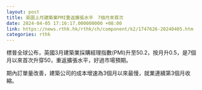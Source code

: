 ```yaml
---
layout: post
title: 英國上月建築業PMI重返擴張水平　7個月來首次
date: 2024-04-05 17:16:17.000000000 +08:00
link: https://news.rthk.hk/rthk/ch/component/k2/1747626-20240405.htm
categories: rthk
---
```


標普全球公布，英國3月建築業採購經理指數(PMI)升至50.2，按月升0.5，是7個月以來首次升穿50，重返擴張水平，好過市場預期。

期內訂單量改善，建築公司的成本增速為3個月以來最慢，就業連續第3個月收縮。
